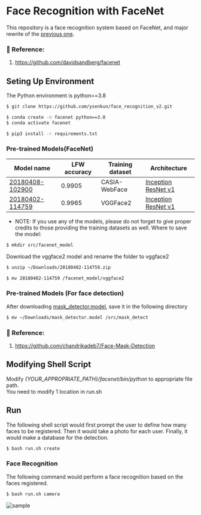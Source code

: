 # Face Recognition with FaceNet

This repository is a face recognition system based on FaceNet, and major rewrite of the [previous one](https://github.com/ysenkun/face_recognition).
### :raising_hand: Reference:
1. https://github.com/davidsandberg/facenet

## Seting Up Environment
The Python environment is python==3.8
```bash
$ git clone https://github.com/ysenkun/face_recognition_v2.git
```
```bash
$ conda create -n facenet python==3.8
$ conda activate facenet
```
```bash
$ pip3 install -r requirements.txt
```

### Pre-trained Models(FaceNet)
| Model name      | LFW accuracy | Training dataset | Architecture |
|-----------------|--------------|------------------|-------------|
| [20180408-102900](https://drive.google.com/open?id=1R77HmFADxe87GmoLwzfgMu_HY0IhcyBz) | 0.9905        | CASIA-WebFace    | [Inception ResNet v1](https://github.com/davidsandberg/facenet/blob/master/src/models/inception_resnet_v1.py) |
| [20180402-114759](https://drive.google.com/open?id=1EXPBSXwTaqrSC0OhUdXNmKSh9qJUQ55-) | 0.9965        | VGGFace2      | [Inception ResNet v1](https://github.com/davidsandberg/facenet/blob/master/src/models/inception_resnet_v1.py) |

* NOTE: If you use any of the models, please do not forget to give proper credits to those providing the training datasets as well.
Where to save the model:
```bash
$ mkdir src/facenet_model
```
Download the vggface2 model and rename the folder to vggface2
```bash
$ unzip ~/Downloads/20180402-114759.zip
```
```bash
$ mv 20180402-114759 /facenet_model/vggface2
```

### Pre-trained Models (For face detection)
After downloading [mask_detector.model](https://drive.google.com/file/d/1DdaF3eRnlbv2ssvsJhHqlGQTnlhqK2wi/view?usp=sharing), save it in the following directory
```bash
$ mv ~/Downloads/mask_detector.model /src/mask_detect
```
### :raising_hand: Reference:
1. https://github.com/chandrikadeb7/Face-Mask-Detection

## Modifying Shell Script
Modify _{YOUR_APPROPRIATE_PATH}/facenet/bin/python_ to appropriate file path.  
You need to modify 1 location in run.sh

## Run
The following shell script would first prompt the user to define how many faces to be registered. Then it would take a photo for each user. Finally, it would make a database for the detection.
```bash
$ bash run.sh create
```

### Face Recognition
The following command would perform a face recognition based on the faces registered.
```bash
$ bash run.sh camera
```
![sample](https://user-images.githubusercontent.com/82140392/163969654-e555e41f-aa25-42d6-9c9e-c1fc5bc79a09.gif)